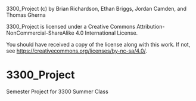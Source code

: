 3300_Project (c) by Brian Richardson, Ethan Briggs, Jordan Camden, and Thomas Gherna

3300_Project is licensed under a
Creative Commons Attribution-NonCommercial-ShareAlike 4.0 International License.

You should have received a copy of the license along with this
work. If not, see <https://creativecommons.org/licenses/by-nc-sa/4.0/>.

# 3300_Project
Semester Project for 3300 Summer Class
